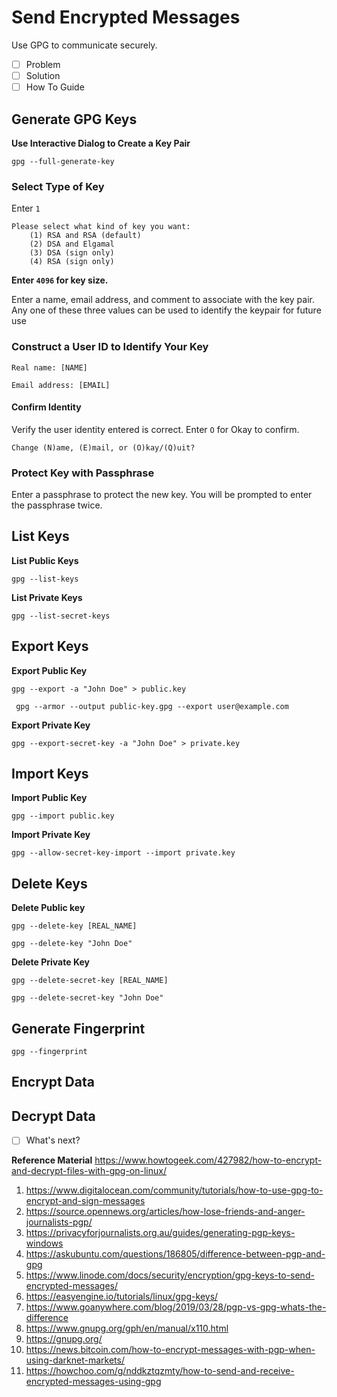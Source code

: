# Send Encrypted Messages
Use GPG to communicate securely.

- [ ] Problem
- [ ] Solution
- [ ] How To Guide

## Generate GPG Keys

**Use Interactive Dialog to Create a Key Pair**
```shell
gpg --full-generate-key
```
### Select Type of Key
Enter `1`
```shell
Please select what kind of key you want:
    (1) RSA and RSA (default)
    (2) DSA and Elgamal
    (3) DSA (sign only)
    (4) RSA (sign only)
```

**Enter `4096` for key size.**

Enter a name, email address, and comment to associate with the key pair. Any one of these three values can be used to identify the keypair for future use

### Construct a User ID to Identify Your Key
```shell
Real name: [NAME]
```

```shell
Email address: [EMAIL]
```

#### Confirm Identity
Verify the user identity entered is correct. Enter `O` for Okay to confirm.
```shell
Change (N)ame, (E)mail, or (O)kay/(Q)uit?
```

### Protect Key with Passphrase
Enter a passphrase to protect the new key. You will be prompted to enter the passphrase twice.

## List Keys

**List Public Keys**
```shell
gpg --list-keys
```

**List Private Keys**
```shell
gpg --list-secret-keys
```

## Export Keys

**Export Public Key**
```shell
gpg --export -a "John Doe" > public.key
```

```shell
 gpg --armor --output public-key.gpg --export user@example.com
 ```

**Export Private Key**
```shell
gpg --export-secret-key -a "John Doe" > private.key
```

## Import Keys

**Import Public Key**
```shell
gpg --import public.key
```

**Import Private Key**
```shell
gpg --allow-secret-key-import --import private.key
```

## Delete Keys

**Delete Public key**
```shell
gpg --delete-key [REAL_NAME]
```

```shell
gpg --delete-key "John Doe"
```

**Delete Private Key**
```shell
gpg --delete-secret-key [REAL_NAME]
```

```shell
gpg --delete-secret-key "John Doe"
```

## Generate Fingerprint
```shell
gpg --fingerprint
```

## Encrypt Data

## Decrypt Data

- [ ] What's next?

**Reference Material**
https://www.howtogeek.com/427982/how-to-encrypt-and-decrypt-files-with-gpg-on-linux/
1. https://www.digitalocean.com/community/tutorials/how-to-use-gpg-to-encrypt-and-sign-messages
2. https://source.opennews.org/articles/how-lose-friends-and-anger-journalists-pgp/
3. https://privacyforjournalists.org.au/guides/generating-pgp-keys-windows
4. https://askubuntu.com/questions/186805/difference-between-pgp-and-gpg
5. https://www.linode.com/docs/security/encryption/gpg-keys-to-send-encrypted-messages/
6. https://easyengine.io/tutorials/linux/gpg-keys/
7. https://www.goanywhere.com/blog/2019/03/28/pgp-vs-gpg-whats-the-difference
8. https://www.gnupg.org/gph/en/manual/x110.html
9. https://gnupg.org/
10. https://news.bitcoin.com/how-to-encrypt-messages-with-pgp-when-using-darknet-markets/
11. https://howchoo.com/g/nddkztqzmty/how-to-send-and-receive-encrypted-messages-using-gpg
